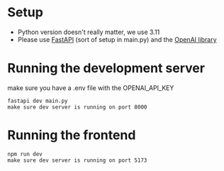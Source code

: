 # Setup

-   Python version doesn't really matter, we use 3.11
-   Please use [FastAPI](https://fastapi.tiangolo.com/) (sort of setup in main.py) and the [OpenAI library](https://github.com/openai/openai-python)

# Running the development server

make sure you have a .env file with the OPENAI_API_KEY

```
fastapi dev main.py
make sure dev server is running on port 8000
```

# Running the frontend

```
npm run dev
make sure dev server is running on port 5173
```
